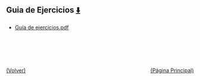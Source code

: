 
<html>
<body>
<h2>Guia de Ejercicios <a href="https://downgit.github.io/#/home?url=https://github.com/Apuntes-FIUBA/Apuntes-Electronica/tree/main/95 - Computación/9504 - Analisis Numerico I/Comision Schwarz-Sosa/Guia de Ejercicios" style="font-size:20px">  ⬇️ </a></h2>
<ul>
    <li><a href="Guía de ejercicios.pdf">Guía de ejercicios.pdf</a></li>
</ul>
</body>
</html>









<br><br><br><br><br><a href="../" style="float: left">(Volver)</a> <a href="https://apuntes-fiuba.github.io/Apuntes-Electronica" style="float: right">(Página Principal)</a>
